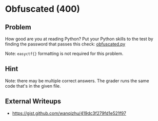 # Obfuscated (400)

## Problem

How good are you at reading Python? Put your Python skills to the test by finding the password that passes this check: [obfuscated.py](files/obfuscated.py)

Note: `easyctf{}` formatting is not required for this problem.

## Hint

Note: there may be multiple correct answers. The grader runs the same code that's in the given file.

## External Writeups

* https://gist.github.com/wanqizhu/419dc3f279fd1e521f97
